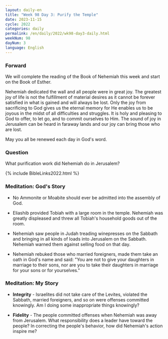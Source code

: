 ```yaml
---
layout: daily-en
title: "Week 98 Day 3: Purify the Temple"
date: 2023-11-15
cycle: 2022
categories: daily
permalink: /en/daily/2022/wk98-day3-daily.html
weekNum: 98
dayNum: 3
language: English
---
```


### Forward     
We will complete the reading of the Book of Nehemiah this week and start on the Book of Esther.

Nehemiah dedicated the wall and all people were in great joy. The greatest joy of life is not the fulfillment of material desires as it cannot be forever satisfied in what is gained and will always be lost. Only the joy from sacrificing to God gives us the eternal memory for He enables us to be joyous in the midst of all difficulties and struggles. It is holy and pleasing to God to offer, to let go, and to commit ourselves to Him. The sound of joy in Jerusalem can be heard in faraway lands and our joy can bring those who are lost.

May you all be renewed each day in God's word.

### Question     
What purification work did Nehemiah do in Jerusalem?

{% include BibleLinks2022.html %} 

### Meditation: God's Story   
+ No Ammonite or Moabite should ever be admitted into the assembly of God. 

+ Eliashib provided Tobiah with a large room in the temple. Nehemiah was greatly displeased and threw all Tobiah's household goods out of the room. 

+ Nehemiah saw people in Judah treading winepresses on the Sabbath and bringing in all kinds of loads into Jerusalem on the Sabbath. Nehemiah warned them against selling food on that day. 

+ Nehemiah rebuked those who married foreigners, made them take an oath in God's name and said: "You are not to give your daughters in marriage to their sons, nor are you to take their daughters in marriage for your sons or for yourselves." 

### Meditation: My Story   
+ **Integrity** - Israelites did not take care of the Levites, violated the Sabbath, married foreigners, and so on were offenses committed knowingly. Am I doing some inappropriate things knowingly? 

+ **Fidelity** - The people committed offenses when Nehemiah was away from Jerusalem. What responsibility does a leader have toward the people? In correcting the people's behavior, how did Nehemiah's action inspire me? 
